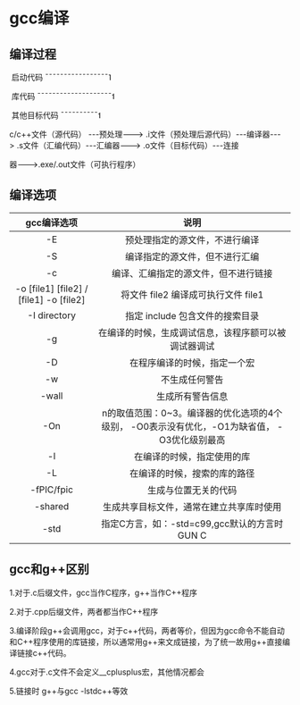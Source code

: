 # gcc编译

## 编译过程





​                                                      																													 启动代码 ˉˉˉˉˉˉˉˉˉˉˉˉˉˉˉˉˉ˥

​                                                                                                                                                                           库代码 ˉˉˉˉˉˉˉˉˉˉˉˉˉˉˉˉˉˉˉˉ˦

​																																											其他目标代码 ˉˉˉˉˉˉˉˉˉˉ˦

c/c++文件（源代码） ---预处理---> .i文件（预处理后源代码）---编译器---> .s文件（汇编代码）---汇编器---> .o文件（目标代码）---连接



器--->.exe/.out文件（可执行程序）





## 编译选项

|               gcc编译选项                |                             说明                             |
| :--------------------------------------: | :----------------------------------------------------------: |
|                    -E                    |                预处理指定的源文件，不进行编译                |
|                    -S                    |                编译指定的源文件，但不进行汇编                |
|                    -c                    |             编译、汇编指定的源文件，但不进行链接             |
| -o [file1] [file2] / [file1] -o  [file2] |             将文件 file2 编译成可执行文件 file1              |
|               -I directory               |               指定 include 包含文件的搜索目录                |
|                    -g                    |     在编译的时候，生成调试信息，该程序额可以被调试器调试     |
|                    -D                    |                 在程序编译的时候，指定一个宏                 |
|                    -w                    |                        不生成任何警告                        |
|                  -wall                   |                       生成所有警告信息                       |
|                   -On                    | n的取值范围：0~3。编译器的优化选项的4个级别， -O0表示没有优化，-O1为缺省值， -O3优化级别最高 |
|                    -l                    |                  在编译的时候，指定使用的库                  |
|                    -L                    |                 在编译的时候，搜索的库的路径                 |
|                -fPIC/fpic                |                     生成与位置无关的代码                     |
|                 -shared                  |           生成共享目标文件，通常在建立共享库时使用           |
|                   -std                   |         指定C方言，如：-std=c99,gcc默认的方言时GUN C         |



## gcc和g++区别

1.对于.c后缀文件，gcc当作C程序，g++当作C++程序

2.对于.cpp后缀文件，两者都当作C++程序

3.编译阶段g++会调用gcc，对于c++代码，两者等价，但因为gcc命令不能自动和C++程序使用的库链接，所以通常用g++来文成链接，为了统一故用g++直接编译链接c++代码。

4.gcc对于.c文件不会定义__cplusplus宏，其他情况都会

5.链接时 g++与gcc -lstdc++等效